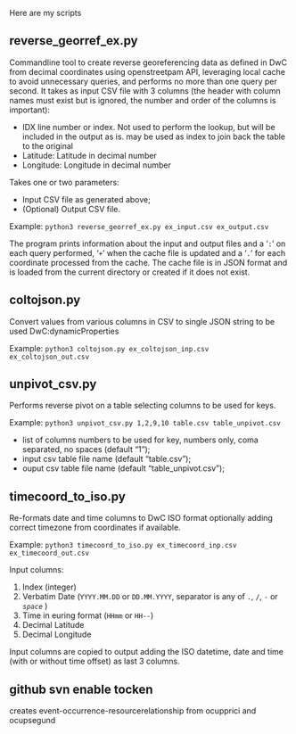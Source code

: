 
Here are my scripts

## reverse_georref_ex.py
Commandline tool to create reverse georeferencing data as defined in DwC from decimal coordinates using openstreetpam API, leveraging local cache to avoid unnecessary queries, and performs no more than one query per second. It takes as input CSV file with 3 columns (the header with column names must exist but is ignored, the number and order of the columns is important):
- IDX line number or index. Not used to perform the lookup, but will be included in the output as is. may be used as index to join back the table to the original
- Latitude: Latitude in decimal number
- Longitude: Longitude in decimal number

Takes one or two parameters:
- Input CSV file as generated above;
- (Optional) Output CSV file.

Example:
```python3 reverse_georref_ex.py ex_input.csv ex_output.csv```

The program prints information about the input and output files and a ‘`:`’ on each query performed, ‘`+`’ when the cache file is updated and a ‘`.`’ for each coordinate processed from the cache. The cache file is in JSON format and is loaded from the current directory or created if it does not exist.


## coltojson.py
Convert values from various columns in CSV to single JSON string to be used DwC:dynamicProperties

Example:
```python3 coltojson.py ex_coltojson_inp.csv ex_coltojson_out.csv```

## unpivot_csv.py
Performs reverse pivot on a table selecting columns to be used for keys.

Example:
```python3 unpivot_csv.py 1,2,9,10 table.csv table_unpivot.csv```

- list of columns numbers to be used for key, numbers only, coma separated, no spaces (default “1”);
- input csv table file name (default “table.csv”);
- ouput csv table file name (default “table_unpivot.csv”);
## timecoord_to_iso.py
Re-formats date and time columns to DwC ISO format optionally adding correct timezone from coordinates if available.

Example:
```python3 timecoord_to_iso.py ex_timecoord_inp.csv ex_timecoord_out.csv```

Input columns:

 1. Index (integer)
 2. Verbatim Date (`YYYY.MM.DD` or `DD.MM.YYYY`, separator is any of `.`, `/`, `-` or *`space`* )
 3. Time in euring format (`HHmm` or `HH--`)
 4. Decimal Latitude
 5. Decimal Longitude

Input columns are copied to output adding the ISO datetime, date and time (with or without time offset) as last 3 columns.

## github svn enable tocken
creates event-occurrence-resourcerelationship from ocupprici and ocupsegund


